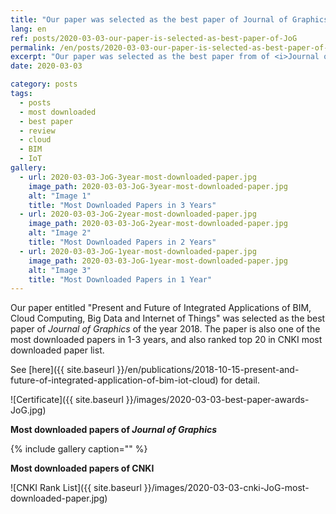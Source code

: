 ```yaml
---
title: "Our paper was selected as the best paper of Journal of Graphics"
lang: en
ref: posts/2020-03-03-our-paper-is-selected-as-best-paper-of-JoG
permalink: /en/posts/2020-03-03-our-paper-is-selected-as-best-paper-of-JoG
excerpt: "Our paper was selected as the best paper from of <i>Journal of Graphics</i>, and is one of the most downloaded papers in 1-3 years"
date: 2020-03-03

category: posts
tags:
  - posts
  - most downloaded
  - best paper
  - review
  - cloud
  - BIM
  - IoT
gallery:
  - url: 2020-03-03-JoG-3year-most-downloaded-paper.jpg
    image_path: 2020-03-03-JoG-3year-most-downloaded-paper.jpg
    alt: "Image 1"
    title: "Most Downloaded Papers in 3 Years"
  - url: 2020-03-03-JoG-2year-most-downloaded-paper.jpg
    image_path: 2020-03-03-JoG-2year-most-downloaded-paper.jpg
    alt: "Image 2"
    title: "Most Downloaded Papers in 2 Years"
  - url: 2020-03-03-JoG-1year-most-downloaded-paper.jpg
    image_path: 2020-03-03-JoG-1year-most-downloaded-paper.jpg
    alt: "Image 3"
    title: "Most Downloaded Papers in 1 Year"
---
```


Our paper entitled "Present and Future of Integrated Applications of BIM, Cloud Computing, Big Data and Internet of Things" was selected as the best paper of _Journal of Graphics_ of the year 2018. The paper is also one of the most downloaded papers in 1-3 years, and also ranked top 20 in CNKI most downloaded paper list.

See [here]({{ site.baseurl }}/en/publications/2018-10-15-present-and-future-of-integrated-application-of-bim-iot-cloud) for detail.

![Certificate]({{ site.baseurl }}/images/2020-03-03-best-paper-awards-JoG.jpg)

**Most downloaded papers of _Journal of Graphics_**

{% include gallery caption="" %}

**Most downloaded papers of CNKI**

![CNKI Rank List]({{ site.baseurl }}/images/2020-03-03-cnki-JoG-most-downloaded-paper.jpg)